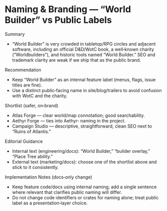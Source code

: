 # Naming & Branding — “World Builder” vs Public Labels

Summary
- “World Builder” is very crowded in tabletop/RPG circles and adjacent software, including an official D&D/WotC book, a well‑known charity (“Worldbuilders”), and historic tools named “World Builder.” SEO and trademark clarity are weak if we ship that as the public brand.

Recommendation
- Keep “World Builder” as an internal feature label (menus, flags, issue titles are fine).
- Use a distinct public‑facing name in site/blog/trailers to avoid confusion with WotC and the charity.

Shortlist (safer, on‑brand)
- Atlas Forge — clear world/map connotation; good searchability.
- Aethyr Forge — ties into Aethyr‑ naming in the project.
- Campaign Studio — descriptive, straightforward, clean SEO next to “Ruins of Atlantis.”

Editorial Guidance
- Internal text (engineering/docs): “World Builder,” “builder overlay,” “Place Tree ability.”
- External text (marketing/docs): choose one of the shortlist above and stick to it consistently.

Implementation Notes (docs‑only change)
- Keep feature code/docs using internal naming; add a single sentence where relevant that clarifies public naming will differ.
- Do not change code identifiers or crates for naming alone; treat public label as a presentation‑layer choice.

